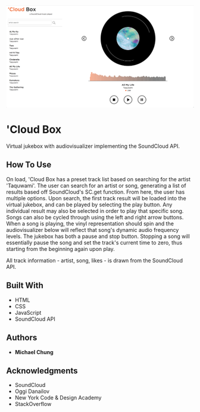 ![Site Example](/siteimg/siteexample.png)

# 'Cloud Box

Virtual jukebox with audiovisualizer implementing the SoundCloud API.

## How To Use

On load, 'Cloud Box has a preset track list based on searching for the artist 'Taquwami'. The user can search for an artist or song, generating a list of results based off SoundCloud's SC.get function. From here, the user has multiple options. Upon search, the first track result will be loaded into the virtual jukebox, and can be played by selecting the play button. Any individual result may also be selected in order to play that specific song. Songs can also be cycled through using the left and right arrow buttons. When a song is playing, the vinyl representation should spin and the audiovisualizer below will reflect that song's dynamic audio frequency levels. The jukebox has both a pause and stop button. Stopping a song will essentially pause the song and set the track's current time to zero, thus starting from the beginning again upon play.

All track information - artist, song, likes - is drawn from the SoundCloud API.

## Built With

* HTML
* CSS
* JavaScript
* SoundCloud API

## Authors

* **Michael Chung**

## Acknowledgments

* SoundCloud
* Oggi Danailov
* New York Code & Design Academy
* StackOverflow
